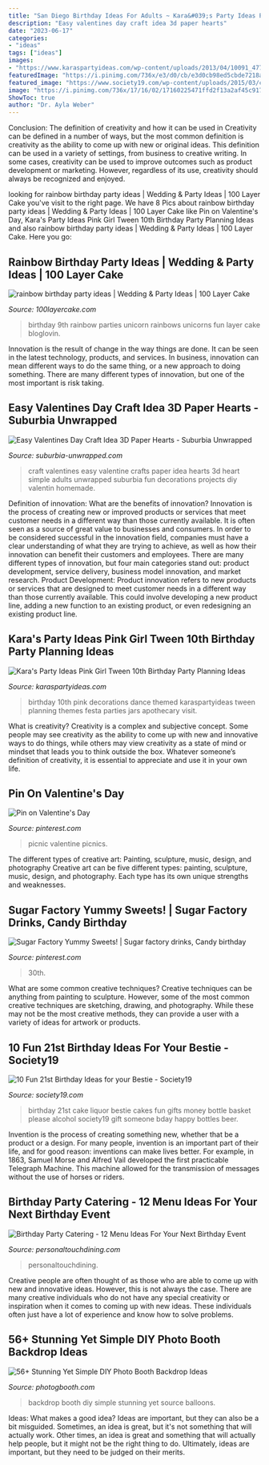 ```yaml
---
title: "San Diego Birthday Ideas For Adults ~ Kara&#039;s Party Ideas Pink Girl Tween 10th Birthday Party Planning Ideas"
description: "Easy valentines day craft idea 3d paper hearts"
date: "2023-06-17"
categories:
- "ideas"
tags: ["ideas"]
images:
- "https://www.karaspartyideas.com/wp-content/uploads/2013/04/10091_477873925612125_1240912559_n_600x944.jpg"
featuredImage: "https://i.pinimg.com/736x/e3/d0/cb/e3d0cb98ed5cbde7218aca4ed9c1b10f.jpg"
featured_image: "https://www.society19.com/wp-content/uploads/2015/03/cake1.jpg"
image: "https://i.pinimg.com/736x/17/16/02/17160225471ffd2f13a2af45c917e9ef--picnic-ideas-picnics.jpg"
ShowToc: true
author: "Dr. Ayla Weber"
---
```



Conclusion: The definition of creativity and how it can be used in
Creativity can be defined in a number of ways, but the most common definition is creativity as the ability to come up with new or original ideas. This definition can be used in a variety of settings, from business to creative writing. In some cases, creativity can be used to improve outcomes such as product development or marketing. However, regardless of its use, creativity should always be recognized and enjoyed.

	

		
looking for rainbow birthday party ideas | Wedding &amp; Party Ideas | 100 Layer Cake you've visit to the right page. We have 8 Pics about rainbow birthday party ideas | Wedding &amp; Party Ideas | 100 Layer Cake like Pin on Valentine&#039;s Day, Kara&#039;s Party Ideas Pink Girl Tween 10th Birthday Party Planning Ideas and also rainbow birthday party ideas | Wedding &amp; Party Ideas | 100 Layer Cake. Here you go:
		
    
## Rainbow Birthday Party Ideas | Wedding &amp; Party Ideas | 100 Layer Cake

<img loading=lazy src="http://100lclive.s3.amazonaws.com/img/ideas/landscape/164895.jpg" onerror="this.onerror=null;this.src='https://tse1.mm.bing.net/th?id=OIP.LQKDEvaj6oJQ63z0COGrcQHaLM&amp;pid=15.1';" alt="rainbow birthday party ideas | Wedding &amp; Party Ideas | 100 Layer Cake">

_Source: 100layercake.com_

>birthday 9th rainbow parties unicorn rainbows unicorns fun layer cake bloglovin. 

	

Innovation is the result of change in the way things are done. It can be seen in the latest technology, products, and services. In business, innovation can mean different ways to do the same thing, or a new approach to doing something. There are many different types of innovation, but one of the most important is risk taking.

    
## Easy Valentines Day Craft Idea 3D Paper Hearts - Suburbia Unwrapped

<img loading=lazy src="https://www.suburbia-unwrapped.com/wp-content/uploads/2015/02/Easy-Valentines-Day-Craft-Idea-2.jpg" onerror="this.onerror=null;this.src='https://tse1.mm.bing.net/th?id=OIP.Q9eqJMpSpaJOo68UckDu-wHaLL&amp;pid=15.1';" alt="Easy Valentines Day Craft Idea 3D Paper Hearts - Suburbia Unwrapped">

_Source: suburbia-unwrapped.com_

>craft valentines easy valentine crafts paper idea hearts 3d heart simple adults unwrapped suburbia fun decorations projects diy valentin homemade. 

	

Definition of innovation: What are the benefits of innovation?
Innovation is the process of creating new or improved products or services that meet customer needs in a different way than those currently available. It is often seen as a source of great value to businesses and consumers. In order to be considered successful in the innovation field, companies must have a clear understanding of what they are trying to achieve, as well as how their innovation can benefit their customers and employees. There are many different types of innovation, but four main categories stand out: product development, service delivery, business model innovation, and market research. Product Development: Product innovation refers to new products or services that are designed to meet customer needs in a different way than those currently available. This could involve developing a new product line, adding a new function to an existing product, or even redesigning an existing product line.

    
## Kara&#039;s Party Ideas Pink Girl Tween 10th Birthday Party Planning Ideas

<img loading=lazy src="https://www.karaspartyideas.com/wp-content/uploads/2013/04/10091_477873925612125_1240912559_n_600x944.jpg" onerror="this.onerror=null;this.src='https://tse2.mm.bing.net/th?id=OIP.bEyjqWWkffyqSjG_p59ECQHaLp&amp;pid=15.1';" alt="Kara&#039;s Party Ideas Pink Girl Tween 10th Birthday Party Planning Ideas">

_Source: karaspartyideas.com_

>birthday 10th pink decorations dance themed karaspartyideas tween planning themes festa parties jars apothecary visit. 

	

What is creativity?
Creativity is a complex and subjective concept. Some people may see creativity as the ability to come up with new and innovative ways to do things, while others may view creativity as a state of mind or mindset that leads you to think outside the box. Whatever someone’s definition of creativity, it is essential to appreciate and use it in your own life.

    
## Pin On Valentine&#039;s Day

<img loading=lazy src="https://i.pinimg.com/736x/17/16/02/17160225471ffd2f13a2af45c917e9ef--picnic-ideas-picnics.jpg" onerror="this.onerror=null;this.src='https://tse1.mm.bing.net/th?id=OIP.TO55nCOCk0aUc-1V1sEWXQHaFj&amp;pid=15.1';" alt="Pin on Valentine&#039;s Day">

_Source: pinterest.com_

>picnic valentine picnics. 

	

The different types of creative art: Painting, sculpture, music, design, and photography
Creative art can be five different types: painting, sculpture, music, design, and photography. Each type has its own unique strengths and weaknesses.

    
## Sugar Factory Yummy Sweets! | Sugar Factory Drinks, Candy Birthday

<img loading=lazy src="https://i.pinimg.com/736x/e3/d0/cb/e3d0cb98ed5cbde7218aca4ed9c1b10f.jpg" onerror="this.onerror=null;this.src='https://tse3.mm.bing.net/th?id=OIP.op_1cu5Fu5atsU2Yj6g3eAHaHT&amp;pid=15.1';" alt="Sugar Factory Yummy Sweets! | Sugar factory drinks, Candy birthday">

_Source: pinterest.com_

>30th. 

	

What are some common creative techniques?
Creative techniques can be anything from painting to sculpture. However, some of the most common creative techniques are sketching, drawing, and photography. While these may not be the most creative methods, they can provide a user with a variety of ideas for artwork or products.

    
## 10 Fun 21st Birthday Ideas For Your Bestie - Society19

<img loading=lazy src="https://www.society19.com/wp-content/uploads/2015/03/cake1.jpg" onerror="this.onerror=null;this.src='https://tse3.mm.bing.net/th?id=OIP.LaCaBG9jJs4NNxW9qFADHgHaJ4&amp;pid=15.1';" alt="10 Fun 21st Birthday Ideas for your Bestie - Society19">

_Source: society19.com_

>birthday 21st cake liquor bestie cakes fun gifts money bottle basket please alcohol society19 gift someone bday happy bottles beer. 

	

Invention is the process of creating something new, whether that be a product or a design. For many people, invention is an important part of their life, and for good reason: inventions can make lives better. For example, in 1863, Samuel Morse and Alfred Vail developed the first practicable Telegraph Machine. This machine allowed for the transmission of messages without the use of horses or riders.

    
## Birthday Party Catering - 12 Menu Ideas For Your Next Birthday Event

<img loading=lazy src="https://personaltouchdining.com/wp-content/uploads/2019/12/birthday-party-catering-ideas.jpg" onerror="this.onerror=null;this.src='https://tse4.mm.bing.net/th?id=OIP.y0hV0gonihs-kiYPT2-7PgHaE8&amp;pid=15.1';" alt="Birthday Party Catering - 12 Menu Ideas For Your Next Birthday Event">

_Source: personaltouchdining.com_

>personaltouchdining. 

	

Creative people are often thought of as those who are able to come up with new and innovative ideas. However, this is not always the case. There are many creative individuals who do not have any special creativity or inspiration when it comes to coming up with new ideas. These individuals often just have a lot of experience and know how to solve problems.

    
## 56+ Stunning Yet Simple DIY Photo Booth Backdrop Ideas

<img loading=lazy src="http://www.photogbooth.com/wp-content/uploads/diy-photo-booth-backdrop-0041.jpg" onerror="this.onerror=null;this.src='https://tse4.mm.bing.net/th?id=OIP.j8Fjr99KX5Y9uHOMb5RrCQHaHa&amp;pid=15.1';" alt="56+ Stunning Yet Simple DIY Photo Booth Backdrop Ideas">

_Source: photogbooth.com_

>backdrop booth diy simple stunning yet source balloons. 

	

Ideas: What makes a good idea?
Ideas are important, but they can also be a bit misguided. Sometimes, an idea is great, but it's not something that will actually work. Other times, an idea is great and something that will actually help people, but it might not be the right thing to do. Ultimately, ideas are important, but they need to be judged on their merits.

